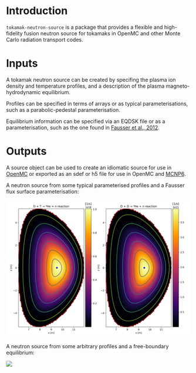 # Introduction

`tokamak-neutron-source` is a package that provides a flexible and high-fidelity fusion neutron source for tokamaks in OpenMC and other Monte Carlo radiation transport codes.

# Inputs

A tokamak neutron source can be created by specifing the plasma ion density and temperature profiles, and a description of the plasma magneto-hydrodynamic equilibrium.

Profiles can be specified in terms of arrays or as typical parameterisations, such as a parabolic-pedestal parameterisation.

Equilibrium information can be specified via an EQDSK file or as a parameterisation, such as the one found in [Fausser et al., 2012](https://www.sciencedirect.com/science/article/abs/pii/S0920379612000853).

# Outputs

A source object can be used to create an idiomatic source for use in [OpenMC](https://openmc.org/) or exported as an sdef or h5 file for use in OpenMC and [MCNP6](https://mcnp.lanl.gov/).

A neutron source from some typical parameterised profiles and a Fausser flux surface parameterisation:

![](documentation/source/fausser_source.svg)

A neutron source from some arbitrary profiles and a free-boundary equilibrium:

![](documentation/source/eqdsk_source.svg)
